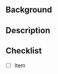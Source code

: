 <!-- Optional  -->

## Background

<!--- Why is this change required? What problem does it solve? -->
<!--- If it fixes an open issue, please link to the issue here. -->

## Description

<!--- Describe your changes in detail -->
<!--- Add subsections (e.g. Screenshot, Note) if needed -->

## Checklist

- [ ] Item
